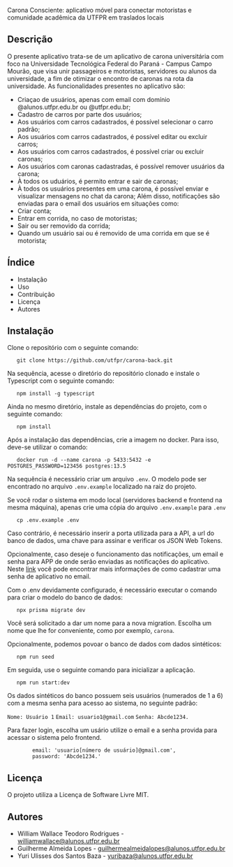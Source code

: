 Carona Consciente: aplicativo móvel para conectar motoristas e comunidade acadêmica da UTFPR em traslados locais

## Descrição
O presente aplicativo trata-se de um aplicativo de carona universitária com foco na Universidade Tecnológica Federal do Paraná - Campus Campo Mourão, 
que visa unir passageiros e motoristas, servidores ou alunos da universidade, a fim de otimizar o encontro de caronas na rota da universidade.
As funcionalidades presentes no aplicativo são:
  - Criaçao de usuários, apenas com email com domínio @alunos.utfpr.edu.br ou @utfpr.edu.br;
  - Cadastro de carros por parte dos usuários;
  - Aos usuários com carros cadastrados, é possível selecionar o carro padrão;
  - Aos usuários com carros cadastrados, é possível editar ou excluir carros;
  - Aos usuários com carros cadastrados, é possível criar ou excluir caronas;
  - Aos usuários com caronas cadastradas, é possível remover usuários da carona;
  - À todos os uduários, é permito entrar e sair de caronas;
  - À todos os usuários presentes em uma carona, é possível enviar e visualizar mensagens no chat da carona;
Além disso, notificações são enviadas para o email dos usuários em situações como:
  - Criar conta;
  - Entrar em corrida, no caso de motoristas;
  - Sair ou ser removido da corrida;
  - Quando um usuário sai ou é removido de uma corrida em que se é motorista;

## Índice
- Instalação
- Uso
- Contribuição
- Licença
- Autores

## Instalação
  
 
Clone o repositório com o seguinte comando:

       git clone https://github.com/utfpr/carona-back.git


Na sequência, acesse o diretório do repositório clonado e instale o Typescript com o seguinte comando:
  
       npm install -g typescript

Ainda no mesmo diretório, instale as dependências do projeto, com o seguinte comando:

       npm install

Após a instalação das dependências, crie a imagem no docker. Para isso, deve-se utilizar o comando:

       docker run -d --name carona -p 5433:5432 -e POSTGRES_PASSWORD=123456 postgres:13.5

Na sequência é necessário criar um arquivo `.env`. O modelo pode ser encontrado no arquivo `.env.example` localizado na raiz do projeto.

Se você rodar o sistema em modo local (servidores backend e frontend na mesma máquina), apenas crie uma cópia do arquivo `.env.example` para `.env`

       cp .env.example .env

Caso contrário, é necessário inserir a porta utilizada para a API, a url do banco de dados, uma chave para assinar e verificar os JSON Web Tokens.

Opcionalmente, caso deseje o funcionamento das notificações, um email e senha para APP de onde serão enviadas as notificações do aplicativo. Neste [link](https://support.google.com/accounts/answer/185833?hl=pt-BR) você pode encontrar mais informações de como cadastrar uma senha de aplicativo no email.

Com o .env devidamente configurado, é necessário executar o comando para criar o modelo do banco de dados:

       npx prisma migrate dev

Você será solicitado a dar um nome para a nova migration. Escolha um nome que lhe for conveniente, como por exemplo, `carona`.

Opcionalmente, podemos povoar o banco de dados com dados sintéticos:

       npm run seed

Em seguida, use o seguinte comando para inicializar a aplicação. 

       npm run start:dev

Os dados sintéticos do banco possuem seis usuários (numerados de 1 a 6) com a mesma senha para acesso ao sistema, no seguinte padrão:

`Nome: Usuário 1`
`Email: usuario1@gmail.com`
`Senha: Abcde1234.`

Para fazer login, escolha um usário utilize o email e a senha provida para acessar o sistema pelo frontend.

            email: 'usuario[número de usuário]@gmail.com',
            password: 'Abcde1234.'


## Licença
O projeto utiliza a Licença de Software Livre MIT.

## Autores
  - William Wallace Teodoro Rodrigues - williamwallace@alunos.utfpr.edu.br
  - Guilherme Almeida Lopes - guilhermealmeidalopes@alunos.utfpr.edu.br
  - Yuri Ulisses dos Santos Baza - yuribaza@alunos.utfpr.edu.br
